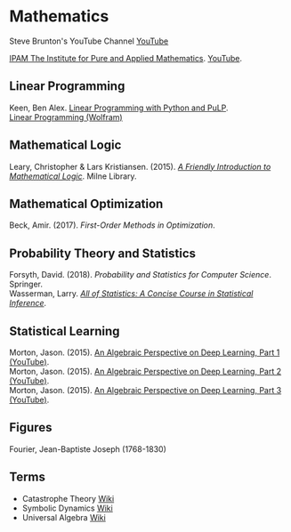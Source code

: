 # Mathematics

Steve Brunton's YouTube Channel [YouTube](https://www.youtube.com/channel/UCm5mt-A4w61lknZ9lCsZtBw)<br>

[IPAM The Institute for Pure and Applied Mathematics](http://www.ipam.ucla.edu). [YouTube](https://www.youtube.com/channel/UCGzuiiLdQZu9wxDNJHO_JnA).<br>



## Linear Programming

Keen, Ben Alex. [Linear Programming with Python and PuLP](https://benalexkeen.com/linear-programming-with-python-and-pulp-part-1/).<br>
[Linear Programming (Wolfram)](https://reference.wolfram.com/language/tutorial/ConstrainedOptimizationLinearProgramming.html)<br>



## Mathematical Logic

Leary, Christopher & Lars Kristiansen. (2015). [_A Friendly Introduction to Mathematical Logic_](https://milneopentextbooks.org/a-friendly-introduction-to-mathematical-logic/). Milne Library.<br>



## Mathematical Optimization

Beck, Amir. (2017). _First-Order Methods in Optimization_.<br>



## Probability Theory and Statistics

Forsyth, David. (2018). _Probability and Statistics for Computer Science_. Springer.<br>
Wasserman, Larry. [_All of Statistics: A Concise Course in Statistical Inference_](http://www.stat.cmu.edu/~larry/all-of-statistics/index.html).<br>



## Statistical Learning

Morton, Jason. (2015). [An Algebraic Perspective on Deep Learning, Part 1 (YouTube)](https://www.youtube.com/watch?v=tbFWvcZDpho).<br>
Morton, Jason. (2015). [An Algebraic Perspective on Deep Learning, Part 2 (YouTube)](https://www.youtube.com/watch?v=FvV4aNujBWc).<br>
Morton, Jason. (2015). [An Algebraic Perspective on Deep Learning, Part 3 (YouTube)](https://www.youtube.com/watch?v=GM7V7surX2E).<br>



## Figures

Fourier, Jean-Baptiste Joseph (1768-1830)<br>



## Terms

* Catastrophe Theory [Wiki](https://en.wikipedia.org/wiki/Catastrophe_theory)
* Symbolic Dynamics [Wiki](https://en.wikipedia.org/wiki/Symbolic_dynamics)
* Universal Algebra [Wiki](https://en.wikipedia.org/wiki/Universal_algebra)
